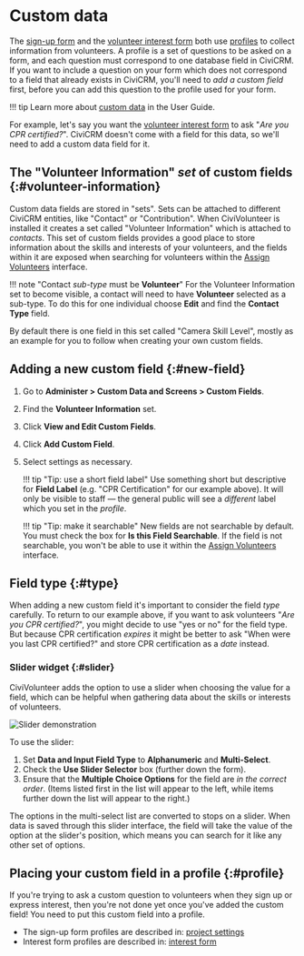 # Custom data

The [sign-up form](../sign-up-form) and the [volunteer interest form](../interest-form) both use [profiles](https://docs.civicrm.org/user/en/stable/organising-your-data/profiles/) to collect information from volunteers. A profile is a set of questions to be asked on a form, and each question must correspond to one database field in CiviCRM. If you want to include a question on your form which does not correspond to a field that already exists in CiviCRM, you'll need to *add a custom field* first, before you can add this question to the profile used for your form.

!!! tip
    Learn more about [custom data](https://docs.civicrm.org/user/en/stable/organising-your-data/creating-custom-fields/) in the User Guide.

For example, let's say you want the [volunteer interest form](../interest-form) to ask "*Are you CPR certified?*". CiviCRM doesn't come with a field for this data, so we'll need to add a custom data field for it.

## The "Volunteer Information" *set* of custom fields {:#volunteer-information}

Custom data fields are stored in "sets". Sets can be attached to different CiviCRM entities, like "Contact" or "Contribution". When CiviVolunteer is installed it creates a set called "Volunteer Information" which is attached to *contacts*. This set of custom fields provides a good place to store information about the skills and interests of your volunteers, and the fields within it are exposed when searching for volunteers within the [Assign Volunteers](../assignments#searching) interface.

!!! note "Contact *sub-type* must be **Volunteer**"
    For the Volunteer Information set to become visible, a contact will need to have **Volunteer** selected as a sub-type. To do this for one individual choose **Edit** and find the **Contact Type** field.

By default there is one field in this set called "Camera Skill Level", mostly as an example for you to follow when creating your own custom fields.

## Adding a new custom field {:#new-field}

1. Go to **Administer > Custom Data and Screens > Custom Fields**.
1. Find the **Volunteer Information** set.
1. Click **View and Edit Custom Fields**.
1. Click **Add Custom Field**.
1. Select settings as necessary.

    !!! tip "Tip: use a short field label"
	    Use something short but descriptive for **Field Label** (e.g. "CPR Certification" for our example above). It will only be visible to staff &mdash; the general public will see a *different* label which you set in the *profile*.

    !!! tip "Tip: make it searchable"
        New fields are not searchable by default. You must check the box for **Is this Field Searchable**. If the field is not searchable, you won't be able to use it within the [Assign Volunteers](../assignments#searching) interface.

## Field type {:#type}

When adding a new custom field it's important to consider the field *type* carefully. To return to our example above, if you want to ask volunteers "*Are you CPR certified?*", you might decide to use "yes or no" for the field type. But because CPR certification *expires* it might be better to ask "When were you last CPR certified?" and store CPR certification as a *date* instead.

### Slider widget {:#slider}

CiviVolunteer adds the option to use a slider when choosing the value for a field, which can be helpful when gathering data about the skills or interests of volunteers.

![Slider demonstration](../images/slider.gif)

To use the slider:

1. Set **Data and Input Field Type** to **Alphanumeric** and **Multi-Select**.
1. Check the **Use Slider Selector** box (further down the form).
1. Ensure that the **Multiple Choice Options** for the field are *in the correct order*. (Items listed first in the list will appear to the left, while items further down the list will appear to the right.)

The options in the multi-select list are converted to stops on a slider. When data is saved through this slider interface, the field will take the value of the option at the slider's position, which means you can search for it like any other set of options.

## Placing your custom field in a profile {:#profile}

If you're trying to ask a custom question to volunteers when they sign up or express interest, then you're not done yet once you've added the custom field! You need to put this custom field into a profile.

* The sign-up form profiles are described in: [project settings](../projects#profiles)
* Interest form profiles are described in: [interest form](../interest-form#customizing)


